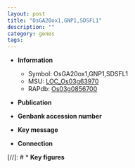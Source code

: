 ```yaml
---
layout: post
title: "OsGA20ox1,GNP1,SDSFL1"
description: ""
category: genes
tags: 
---
```


* **Information**  
    + Symbol: OsGA20ox1,GNP1,SDSFL1  
    + MSU: [LOC_Os03g63970](http://rice.uga.edu/cgi-bin/ORF_infopage.cgi?orf=LOC_Os03g63970)  
    + RAPdb: [Os03g0856700](http://rapdb.dna.affrc.go.jp/viewer/gbrowse_details/irgsp1?name=Os03g0856700)  

* **Publication**  

* **Genbank accession number**  

* **Key message**  

* **Connection**  

[//]: # * **Key figures**  


